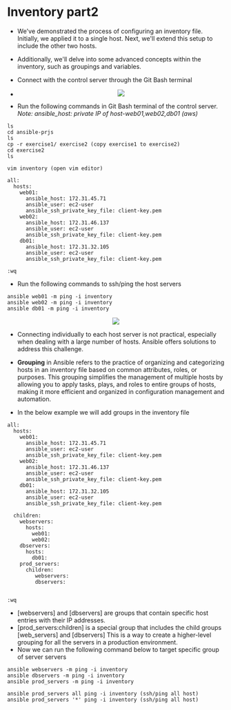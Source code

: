 # Inventory part2
- We've demonstrated the process of configuring an inventory file. Initially, we applied it to a single host. Next, we'll extend this setup to include the other two hosts.
- Additionally, we'll delve into some advanced concepts within the inventory, such as groupings and variables.
- Connect with the control server through the Git Bash terminal

- <p align="center">
  <img src="https://github.com/k-mughal/Ansible/assets/18217530/15f163cb-0b1b-4827-b818-0ca53d168db2">
</p>

- Run the following commands in Git Bash terminal of the control server. _Note: ansible_host: private IP of host-web01,web02,db01 (aws)_
  
```
ls
cd ansible-prjs
ls
cp -r exercise1/ exercise2 (copy exercise1 to exercise2)
cd exercise2
ls

vim inventory (open vim editor)

all:
  hosts:
    web01:
      ansible_host: 172.31.45.71
      ansible_user: ec2-user
      ansible_ssh_private_key_file: client-key.pem
    web02:
      ansible_host: 172.31.46.137
      ansible_user: ec2-user
      ansible_ssh_private_key_file: client-key.pem
    db01:
      ansible_host: 172.31.32.105
      ansible_user: ec2-user
      ansible_ssh_private_key_file: client-key.pem

:wq
```
- Run the following commands to ssh/ping the host servers

```
ansible web01 -m ping -i inventory
ansible web02 -m ping -i inventory
ansible db01 -m ping -i inventory
```
<p align="center">
  <img src="https://github.com/k-mughal/Ansible/assets/18217530/9c1a82bb-dbd2-4f33-aa8b-872833e3e31a">
</p>

- Connecting individually to each host server is not practical, especially when dealing with a large number of hosts. Ansible offers solutions to address this challenge.
- **Grouping** in Ansible refers to the practice of organizing and categorizing hosts in an inventory file based on common attributes, roles, or purposes. This grouping simplifies the management of multiple hosts by allowing you to apply tasks, plays, and roles to entire groups of hosts, making it more efficient and organized in configuration management and automation.
  
- In the below example we will add groups in the inventory file

```
all:
  hosts:
    web01:
      ansible_host: 172.31.45.71
      ansible_user: ec2-user
      ansible_ssh_private_key_file: client-key.pem
    web02:
      ansible_host: 172.31.46.137
      ansible_user: ec2-user
      ansible_ssh_private_key_file: client-key.pem
    db01:
      ansible_host: 172.31.32.105
      ansible_user: ec2-user
      ansible_ssh_private_key_file: client-key.pem

  children:
    webservers:
      hosts:
        web01:
        web02:
    dbservers:
      hosts:
        db01:
    prod_servers:
      children:
         webservers:
         dbservers:


:wq
```
- [webservers] and [dbservers] are groups that contain specific host entries with their IP addresses.
- [prod_servers:children] is a special group that includes the child groups [web_servers] and [dbservers] This is a way to create a higher-level grouping for all the servers in a production environment.
- Now we can run the following command below to target specific group of server servers

```
ansible webservers -m ping -i inventory
ansible dbservers -m ping -i inventory
ansible prod_servers -m ping -i inventory

ansible prod_servers all ping -i inventory (ssh/ping all host)
ansible prod_servers '*' ping -i inventory (ssh/ping all host)

```

